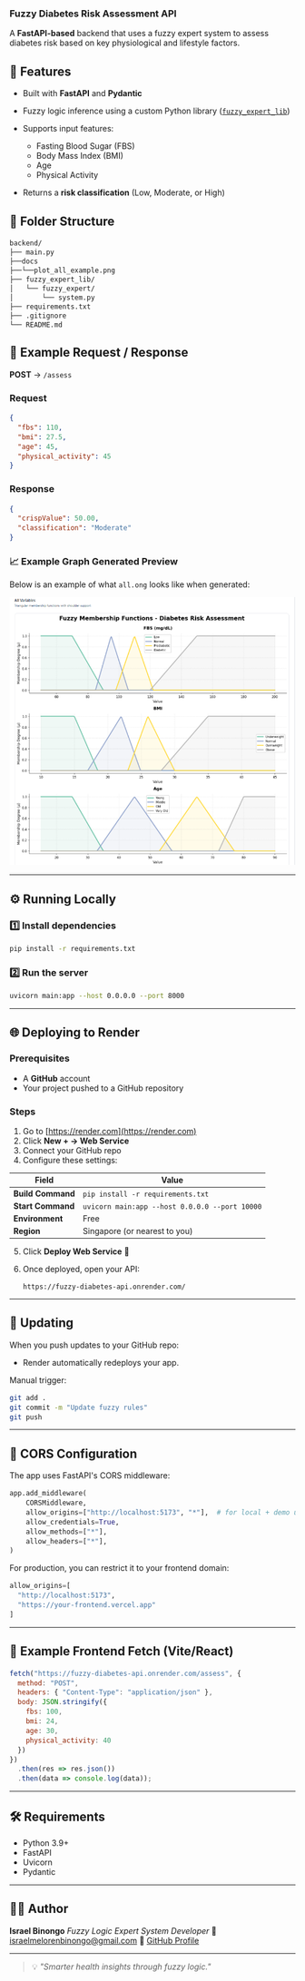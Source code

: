 ### Fuzzy Diabetes Risk Assessment API

A **FastAPI-based** backend that uses a fuzzy expert system to assess diabetes risk based on key physiological and lifestyle factors.

## 🚀 Features

* Built with **FastAPI** and **Pydantic**
- Fuzzy logic inference using a custom Python library ([`fuzzy_expert_lib`](https://github.com/BinongoIsrael/fuzzy_expert_lib.git))

* Supports input features:

  * Fasting Blood Sugar (FBS)
  * Body Mass Index (BMI)
  * Age
  * Physical Activity
* Returns a **risk classification** (Low, Moderate, or High)

## 🧩 Folder Structure

```
backend/
├── main.py
├──docs
├──└──plot_all_example.png
├── fuzzy_expert_lib/
│   └── fuzzy_expert/
│       └── system.py
├── requirements.txt
├── .gitignore
└── README.md
```

## 🧠 Example Request / Response

**POST** → `/assess`

### Request

```json
{
  "fbs": 110,
  "bmi": 27.5,
  "age": 45,
  "physical_activity": 45
}
```

### Response

```json
{
  "crispValue": 50.00,
  "classification": "Moderate"
}
```
### 📈 Example Graph Generated Preview

Below is an example of what `all.ong` looks like when generated:

![Fuzzy Membership Functions](docs/plot_all_example.png)


---

## ⚙️ Running Locally

### 1️⃣ Install dependencies

```bash
pip install -r requirements.txt
```

### 2️⃣ Run the server

```bash
uvicorn main:app --host 0.0.0.0 --port 8000
```

---

## 🌐 Deploying to Render

### Prerequisites

* A **GitHub** account
* Your project pushed to a GitHub repository

### Steps

1. Go to [https://render.com](https://render.com)
2. Click **New + → Web Service**
3. Connect your GitHub repo
4. Configure these settings:

| Field             | Value                                          |
| ----------------- | ---------------------------------------------- |
| **Build Command** | `pip install -r requirements.txt`              |
| **Start Command** | `uvicorn main:app --host 0.0.0.0 --port 10000` |
| **Environment**   | Free                                           |
| **Region**        | Singapore (or nearest to you)                  |

5. Click **Deploy Web Service** 🚀
6. Once deployed, open your API:

   ```
   https://fuzzy-diabetes-api.onrender.com/
   ```

---

## 🔄 Updating

When you push updates to your GitHub repo:

* Render automatically redeploys your app.

Manual trigger:

```bash
git add .
git commit -m "Update fuzzy rules"
git push
```

---

## 🧠 CORS Configuration

The app uses FastAPI's CORS middleware:

```python
app.add_middleware(
    CORSMiddleware,
    allow_origins=["http://localhost:5173", "*"],  # for local + demo use
    allow_credentials=True,
    allow_methods=["*"],
    allow_headers=["*"],
)
```

For production, you can restrict it to your frontend domain:

```python
allow_origins=[
  "http://localhost:5173",
  "https://your-frontend.vercel.app"
]
```

---

## 🧩 Example Frontend Fetch (Vite/React)

```js
fetch("https://fuzzy-diabetes-api.onrender.com/assess", {
  method: "POST",
  headers: { "Content-Type": "application/json" },
  body: JSON.stringify({
    fbs: 100,
    bmi: 24,
    age: 30,
    physical_activity: 40
  })
})
  .then(res => res.json())
  .then(data => console.log(data));
```

---

## 🛠 Requirements

* Python 3.9+
* FastAPI
* Uvicorn
* Pydantic

---

## 🧑‍💻 Author

**Israel Binongo**
*Fuzzy Logic Expert System Developer*
📧 [israelmelorenbinongo@gmail.com](mailto:israelmelorenbinongo@gmail.com)
🔗 [GitHub Profile](https://github.com/BinongoIsrael)

---

> 💡 *"Smarter health insights through fuzzy logic."*
